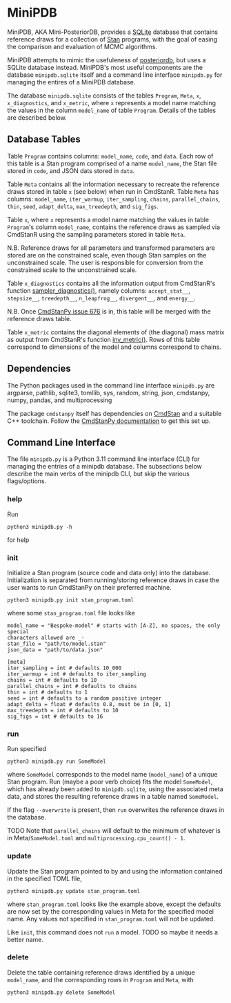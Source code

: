 # MiniPDB

MiniPDB, AKA Mini-PosteriorDB, provides a
[SQLite](https://www.sqlite.org/index.html) database that contains reference
draws for a collection of [Stan](https://mc-stan.org/) programs, with the goal
of easing the comparison and evaluation of MCMC algorithms.

MiniPDB attempts to mimic the usefuleness of
[posteriordb](https://github.com/stan-dev/posteriordb), but uses a SQLite
database instead.  MiniPDB's most useful components are the database
`minipdb.sqlite` itself and a command line interface `minipdb.py` for managing
the entires of a MiniPDB database.

The database `minipdb.sqlite` consists of the tables `Program`, `Meta`, `x`,
`x_diagnostics`, and `x_metric`, where `x` represents a model name matching the
values in the column `model_name` of table `Program`.  Details of the tables are
described below.

## Database Tables

Table `Program` contains columns: `model_name`, `code`, and `data`.  Each row of
this table is a Stan program comprised of a name `model_name`, the Stan
file stored in `code`, and JSON dats stored in `data`.

Table `Meta` contains all the information necessary to recreate the reference
draws stored in table `x` (see below) when run in CmdStanR.  Table `Meta` has
columns: `model_name`, `iter_warmup`, `iter_sampling`, `chains`,
`parallel_chains`, `thin`, `seed`, `adapt_delta`, `max_treedepth`, and
`sig_figs`.

Table `x`, where `x` represents a model name matching the values in table
`Program`'s column `model_name`, contains the reference draws as sampled via
CmdStanR using the sampling parameters stored in table `Meta`.

N.B. Reference draws for all parameters and transformed parameters are stored
are on the constrained scale, even though Stan samples on the unconstrained
scale.  The user is responsible for conversion from the constrained scale to the
unconstrained scale.


Table `x_diagnostics` contains all the information output from CmdStanR's
function
[sampler_diagnostics()](https://mc-stan.org/cmdstanr/reference/fit-method-sampler_diagnostics.html),
namely columns: `accept_stat__`, `stepsize__`, `treedepth__`, `n_leapfrog__`,
`divergent__`, and `energy__`.

N.B. Once [CmdStanPy issue
676](https://github.com/stan-dev/cmdstanpy/issues/676) is in, this table will be
merged with the reference draws table.

Table `x_metric` contains the diagonal elements of (the diagonal) mass matrix as
output from CmdStanR's function
[inv_metric()](https://mc-stan.org/cmdstanr/reference/fit-method-inv_metric.html).
Rows of this table correspond to dimensions of the model and columns correspond
to chains.

## Dependencies

The Python packages used in the command line interface `minipdb.py` are
argparse, pathlib, sqlite3, tomllib, sys, random, string, json, cmdstanpy,
numpy, pandas, and multiprocessing

The package `cmdstanpy` itself has dependencies on
[CmdStan](https://mc-stan.org/docs/cmdstan-guide/index.html) and a suitable C++
toolchain.  Follow the [CmdStanPy documentation](https://mc-stan.org/cmdstanpy/)
to get this set up.

## Command Line Interface

The file `minipdb.py` is a Python 3.11 command line interface (CLI) for managing the
entries of a minipdb database.  The subsections below describe the main verbs of
the minipdb CLI, but skip the various flags/options.

### help

Run

```
python3 minipdb.py -h
```

for help

### init

Initialize a Stan program (source code and data only) into the database.
Initialization is separated from running/storing reference draws in case the
user wants to run CmdStanPy on their preferred machine.

```
python3 minipdb.py init stan_program.toml
```

where some `stan_program.toml` file looks like

```
model_name = "Bespoke-model" # starts with [A-Z], no spaces, the only special
characters allowed are _-
stan_file = "path/to/model.stan"
json_data = "path/to/data.json"

[meta]
iter_sampling = int # defaults 10_000
iter_warmup = int # defaults to iter_sampling
chains = int # defaults to 10
parallel_chains = int # defaults to chains
thin = int # defaults to 1
seed = int # defaults to a random positive integer
adapt_delta = float # defaults 0.8, must be in [0, 1]
max_treedepth = int # defaults to 10
sig_figs = int # defaults to 16
```

### run

Run specified

```
python3 minipdb.py run SomeModel
```

where `SomeModel` corresponds to the model name (`model_name`) of a unique Stan program.  Run
(maybe a poor verb choice) fits the model `SomeModel`, which has already been
`add`ed to `minipdb.sqlite`, using the associated meta data, and stores the
resulting reference draws in a table named `SomeModel`.

If the flag `--overwrite` is present, then `run` overwrites the reference draws
in the database.

TODO Note that `parallel_chains` will default to the minimum of whatever is in
Meta/`SomeModel.toml` and `multiprocessing.cpu_count() - 1`.

### update

Update the Stan program pointed to by and using the information contained in the
specified TOML file,

```
python3 minipdb.py update stan_program.toml
```

where `stan_program.toml` looks like the example above, except the defaults are
now set by the corresponding values in Meta for the specified model name.  Any
values not specified in `stan_program.toml` will not be updated.

Like `init`, this command does not `run` a model. TODO so maybe it needs a
better name.

### delete

Delete the table containing reference draws identified by a unique `model_name`, and the
corresponding rows in `Program` and `Meta`, with

```
python3 minipdb.py delete SomeModel
```
